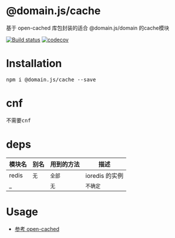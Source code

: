 # @domain.js/cache
基于 open-cached 库包封装的适合 @domain.js/domain 的cache模块

[![Build status](https://travis-ci.com/domain-js/cache.svg?branch=master)](https://travis-ci.org/domain-js/cache)
[![codecov](https://codecov.io/gh/domain-js/cache/branch/master/graph/badge.svg)](https://codecov.io/gh/domain-js/cache)

# Installation
<pre>npm i @domain.js/cache --save</pre>

# cnf
<pre>不需要cnf</pre>

# deps
| 模块名 | 别名 | 用到的方法 | 描述 |
| ------ | ---- | ---------- | ---- |
| redis | `无` | `全部` | ioredis 的实例 |
| _ | | `无` | `不确定` | lodash |


# Usage
* [参考 open-cached](https://github.com/open-node/open-cached)
